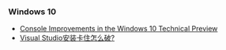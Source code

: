 ### Windows 10
- [Console Improvements in the Windows 10 Technical Preview](http://blogs.windows.com/buildingapps/2014/10/07/console-improvements-in-the-windows-10-technical-preview/)
- [Visual Studio安装卡住怎么破?](http://stackoverflow.com/questions/28788574/visual-studio-2015-installer-hangs-during-install)
